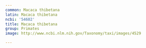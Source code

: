 ```yaml
---
common: Macaca thibetana
latin: Macaca thibetana
ncbi: '54602'
title: Macaca thibetana
group: Primates
image: http://www.ncbi.nlm.nih.gov/Taxonomy/taxi/images/4529

---
```


